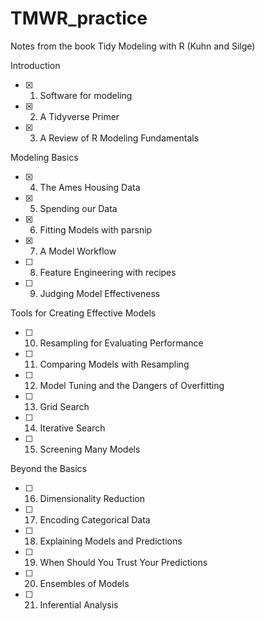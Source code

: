 # TMWR_practice
Notes from the book Tidy Modeling with R (Kuhn and Silge)

Introduction  
- [x] 1. Software for modeling  
- [x] 2. A Tidyverse Primer  
- [x] 3. A Review of R Modeling Fundamentals  

Modeling Basics  
- [x] 4. The Ames Housing Data  
- [x] 5. Spending our Data  
- [x] 6. Fitting Models with parsnip  
- [x] 7. A Model Workflow  
- [ ] 8. Feature Engineering with recipes  
- [ ] 9. Judging Model Effectiveness  

Tools for Creating Effective Models  
- [ ] 10. Resampling for Evaluating Performance  
- [ ] 11. Comparing Models with Resampling  
- [ ] 12. Model Tuning and the Dangers of Overfitting  
- [ ] 13. Grid Search  
- [ ] 14. Iterative Search  
- [ ]  15. Screening Many Models  

Beyond the Basics  
- [ ] 16. Dimensionality Reduction  
- [ ] 17. Encoding Categorical Data  
- [ ] 18. Explaining Models and Predictions  
- [ ] 19. When Should You Trust Your Predictions  
- [ ] 20. Ensembles of Models  
- [ ] 21. Inferential Analysis  


